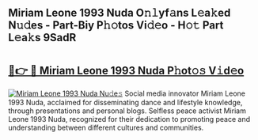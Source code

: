 ## Miriam Leone 1993 Nuda O𝚗𝚕yf𝚊ns L𝚎a𝚔ed N𝚞𝚍es - Part-Biy P𝚑𝚘tos Vi𝚍𝚎o - H𝚘𝚝 Part L𝚎a𝚔s 9SadR

# <h2><a href="http://kf05vz.oniu.top/?m=Miriam+Leone+1993+Nuda">🔗👉 🔴 Miriam Leone 1993 Nuda P𝚑ot𝚘𝚜 V𝚒d𝚎o</a></h2>

[![Miriam Leone 1993 Nuda Nu𝚍e𝚜](https://i.imgur.com/0qMVB7G.gif)](http://kf05vz.oniu.top/?m=Miriam+Leone+1993+Nuda)
Social media innovator Miriam Leone 1993 Nuda, acclaimed for disseminating dance and lifestyle knowledge, through presentations and personal blogs. Selfless peace activist Miriam Leone 1993 Nuda, recognized for their dedication to promoting peace and understanding between different cultures and communities.  
